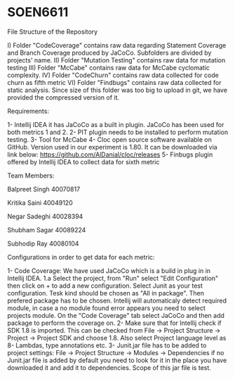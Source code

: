 # SOEN6611

File Structure of the Repository

I) Folder "CodeCoverage" contains raw data regarding Statement Coverage and Branch Coverage produced by JaCoCo. Subfolders are divided by projects' name.
II) Folder "Mutation Testing" contains raw data for mutation testing
III) Folder "McCabe" contains raw data for McCabe cyclomatic complexity.
IV) Folder "CodeChurn" contains raw data collected for code churn as fifth metric
VI) Folder "Findbugs" contains raw data collected for static analysis. Since size of this folder was too big to upload in git, we have provided the compressed version of it.


Requirements:

1- Intellij IDEA it has JaCoCo as a built in plugin. JaCoCo has been used for both metrics 1 and 2.
2- PIT plugin needs to be installed to perform mutation testing.
3- Tool for McCabe 
4- Cloc open source software available on GitHub. Version used in our experiment is 1.80. It can be downloaded via link below:
https://github.com/AlDanial/cloc/releases 
5- Finbugs plugin offered by Intellij IDEA to collect data for sixth metric


Team Members:

Balpreet Singh	40070817

Kritika Saini	40049120

Negar Sadeghi	40028394

Shubham Sagar	40089224

Subhodip Ray	40080104


Configurations in order to get data for each metric:

1- Code Coverage: We have used JaCoCo which is a build in plug in in Intellij IDEA.
1.a Select the project, from "Run" select "Edit Configuration" then click on + to add a new configuration. Select Junit as your test configuration. Tesk kind should be chosen as "All in package". Then prefered package has to be chosen. Intellij will automaticaly detect required module, in case a no module found error appears you need to select projects module. On the "Code Coverage" tab select JaCoCo and then add package to perform the coverage on.
2- Make sure that for Intellij check if SDK 1.8 is imported. This can be checked from File -> Project Structure -> Project -> Project SDK and choose 1.8. Also select Project language level as 8- Lambdas, type annotations etc.
3- Junit.jar file has to be added to project settings: File -> Project Structure -> Modules -> Dependencies if no Junit.jar file is added by default you need to look for it in the place you have downloaded it and add it to dependencies. Scope of this jar file is test.

